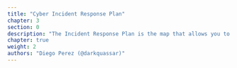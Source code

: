 ```yaml
---
title: "Cyber Incident Response Plan"
chapter: 3
section: 0
description: "The Incident Response Plan is the map that allows you to navigate the complexities of the coordinated effort required to respond to cyber threats"
chapter: true
weight: 2
authors: "Diego Perez (@darkquassar)"
---
```


